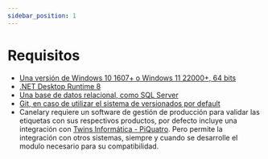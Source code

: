 ```yaml
---
sidebar_position: 1
---
```


# Requisitos

- [Una versión de Windows 10 1607+ o Windows 11 22000+, 64 bits](https://www.microsoft.com/es-es/software-download/windows11)
- [.NET Desktop Runtime 8](https://dotnet.microsoft.com/en-us/download/dotnet/8.0)
- [Una base de datos relacional, como SQL Server](https://www.microsoft.com/es-es/sql-server/sql-server-downloads)
- [Git, en caso de utilizar el sistema de versionados por default](https://git-scm.com/downloads)
- Canelary requiere un software de gestión de producción para validar las etiquetas con sus respectivos productos, por defecto incluye una integración con [Twins Informática - PiQuatro](https://twins.com.ar/). Pero permite la integración con otros sistemas, siempre y cuando se desarrolle el modulo necesario para su compatibilidad.
